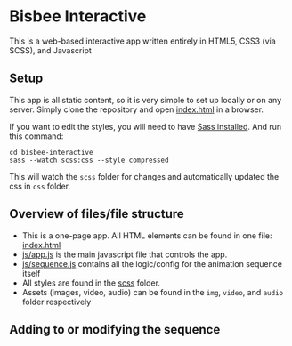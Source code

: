 # Bisbee Interactive

This is a web-based interactive app written entirely in HTML5, CSS3 (via SCSS), and Javascript

## Setup

This app is all static content, so it is very simple to set up locally or on any server. Simply clone the repository and open [index.html](https://github.com/beefoo/bisbee-interactive/blob/master/index.html) in a browser.

If you want to edit the styles, you will need to have [Sass installed](http://sass-lang.com/install). And run this command:

```
cd bisbee-interactive
sass --watch scss:css --style compressed
```

This will watch the `scss` folder for changes and automatically updated the css in `css` folder.

## Overview of files/file structure

- This is a one-page app. All HTML elements can be found in one file: [index.html](https://github.com/beefoo/bisbee-interactive/blob/master/index.html)
- [js/app.js](https://github.com/beefoo/bisbee-interactive/blob/master/js/app.js) is the main javascript file that controls the app.
- [js/sequence.js](https://github.com/beefoo/bisbee-interactive/blob/master/js/sequence.js) contains all the logic/config for the animation sequence itself
- All styles are found in the [scss](https://github.com/beefoo/bisbee-interactive/tree/master/scss) folder.
- Assets (images, video, audio) can be found in the `img`, `video`, and `audio` folder respectively

## Adding to or modifying the sequence

